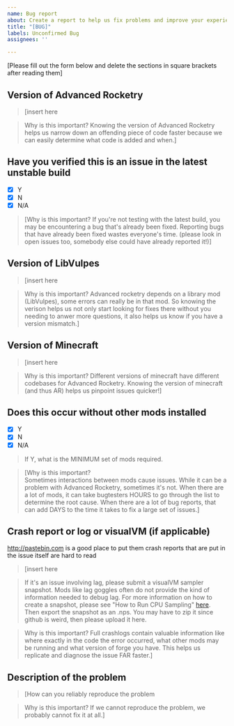```yaml
---
name: Bug report
about: Create a report to help us fix problems and improve your experience
title: "[BUG]"
labels: Unconfirmed Bug
assignees: ''

---
```


[Please fill out the form below and delete the sections in square brackets after reading them]

## Version of Advanced Rocketry
>[insert here

>Why is this important?
>Knowing the version of Advanced Rocketry helps us narrow down an offending piece of code faster because we can easily determine what code is added and when.]

## Have you verified this is an issue in the latest unstable build
- [x] Y
- [x] N
- [x] N/A

>[Why is this important?
>If you're not testing with the latest build, you may be encountering a bug that's already been fixed.
>Reporting bugs that have already been fixed wastes everyone's time.  (please look in open issues too, somebody else could have already reported it!)]

## Version of LibVulpes
>[insert here

>Why is this important?
>Advanced rocketry depends on a library mod (LibVulpes), some errors can really be in that mod.  So knowing the verison helps us not only start looking for fixes there without you needing to anwer more questions, it also helps us know if you have a version mismatch.]

## Version of Minecraft
>[insert here

>Why is this important?
>Different versions of minecraft have different codebases for Advanced Rocketry.  Knowing the version of minecraft (and thus AR) helps us pinpoint issues quicker!]

## Does this occur without other mods installed
- [x] Y
- [x] N
- [x] N/A
>If Y, what is the MINIMUM set of mods required.

>[Why is this important?  
>Sometimes interactions between mods cause issues.  While it can be a problem with Advanced Rocketry, sometimes it's not.  When there are a lot of mods, it can take bugtesters HOURS to go through the list to determine the root cause.  When there are a lot of bug reports, that can add DAYS to the time it takes to fix a large set of issues.]

## Crash report or log or visualVM (if applicable)
http://pastebin.com is a good place to put them
crash reports that are put in the issue itself are
hard to read
>[insert here

> If it's an issue involving lag, please submit a visualVM sampler snapshot.  Mods like lag goggles often do not provide the kind of information needed to debug lag.
> For more information on how to create a snapshot, please see "How to Run CPU Sampling" [here](http://greyfocus.com/2016/05/visualvm-sampling/).  Then export the snapshot as an .nps.  You may have to zip it since github is weird, then please upload it here.

>Why is this important?
>Full crashlogs contain valuable information like where exactly in the code the error occurred, what other mods may be running and what version of forge you have.  This helps us replicate and diagnose the issue FAR faster.]

## Description of the problem
>[How can you reliably reproduce the problem

>Why is this important?
>If we cannot reproduce the problem, we probably cannot fix it at all.]
